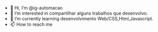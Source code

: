 - 👋 Hi, I’m @ig-automacao
- 👀 I’m interested in compartilhar alguns trabalhos que desenvolvo.
- 🌱 I’m currently learning desenvolvimento Web/CSS,Html,Javascript.
- 📫 How to reach me 

<!---
ig-automacao/ig-automacao is a ✨ special ✨ repository because its `README.md` (this file) appears on your GitHub profile.
You can click the Preview link to take a look at your changes.
--->
